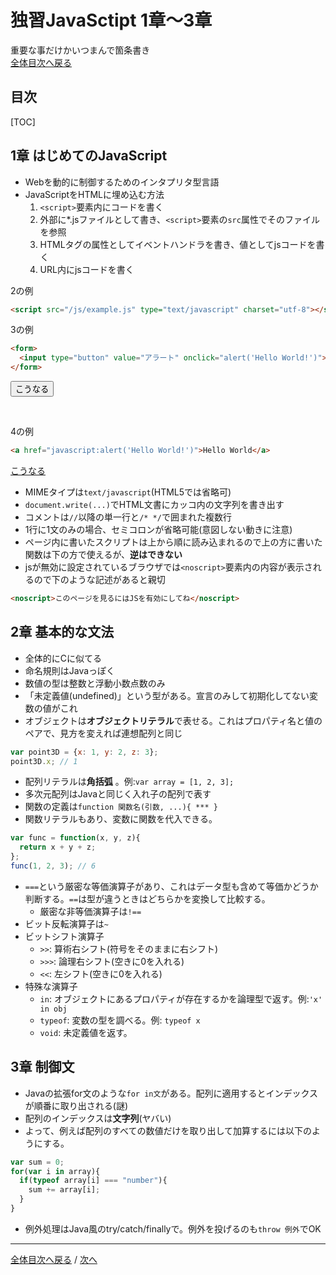 # 独習JavaSctipt 1章～3章
重要な事だけかいつまんで箇条書き  
[全体目次へ戻る](index.html)
## 目次
[TOC]

## 1章 はじめてのJavaScript
+ Webを動的に制御するためのインタプリタ型言語
+ JavaScriptをHTMLに埋め込む方法
    1. `<script>`要素内にコードを書く
    2. 外部に*.jsファイルとして書き、`<script>`要素の`src`属性でそのファイルを参照
    3. HTMLタグの属性としてイベントハンドラを書き、値としてjsコードを書く
    4. URL内にjsコードを書く

2の例

```html
<script src="/js/example.js" type="text/javascript" charset="utf-8"></script>
```

3の例

```html
<form>
  <input type="button" value="アラート" onclick="alert('Hello World!')">
</form>
```

<form>
  <input type="button" value="こうなる" onclick="alert('Hello World!')">
</form>
<br>

4の例

```html
<a href="javascript:alert('Hello World!')">Hello World</a>
```

<a href="javascript:alert('Hello World!')">こうなる</a>


+ MIMEタイプは`text/javascript`(HTML5では省略可)
+ `document.write(...)`でHTML文書にカッコ内の文字列を書き出す
+ コメントは`//`以降の単一行と`/* */`で囲まれた複数行
+ 1行に1文のみの場合、セミコロンが省略可能(意図しない動きに注意)
+ ページ内に書いたスクリプトは上から順に読み込まれるので上の方に書いた関数は下の方で使えるが、**逆はできない**
+ jsが無効に設定されているブラウザでは`<noscript>`要素内の内容が表示されるので下のような記述があると親切

```html
<noscript>このページを見るにはJSを有効にしてね</noscript>
```

## 2章 基本的な文法
+ 全体的にCに似てる
+ 命名規則はJavaっぽく
+ 数値の型は整数と浮動小数点数のみ
+ 「未定義値(undefined)」という型がある。宣言のみして初期化してない変数の値がこれ
+ オブジェクトは**オブジェクトリテラル**で表せる。これはプロパティ名と値のペアで、見方を変えれば連想配列と同じ

```js
var point3D = {x: 1, y: 2, z: 3};
point3D.x; // 1
```

+ 配列リテラルは**角括弧** 。例:`var array = [1, 2, 3];`
+ 多次元配列はJavaと同じく入れ子の配列で表す
+ 関数の定義は`function 関数名(引数, ...){ *** }`
+ 関数リテラルもあり、変数に関数を代入できる。

```js
var func = function(x, y, z){
  return x + y + z;
};
func(1, 2, 3); // 6
```

+ `===`という厳密な等価演算子があり、これはデータ型も含めて等価かどうか判断する。`==`は型が違うときはどちらかを変換して比較する。
  - 厳密な非等価演算子は`!==`
+ ビット反転演算子は`~`
+ ビットシフト演算子
    - `>>`: 算術右シフト(符号をそのままに右シフト)
    - `>>>`: 論理右シフト(空きに0を入れる)
    - `<<`: 左シフト(空きに0を入れる)
+ 特殊な演算子
    - `in`: オブジェクトにあるプロパティが存在するかを論理型で返す。例:`'x' in obj`
    - `typeof`: 変数の型を調べる。例: `typeof x`
    - `void`: 未定義値を返す。

## 3章 制御文
+ Javaの拡張for文のような`for in文`がある。配列に適用するとインデックスが順番に取り出される(謎)
+ 配列のインデックスは**文字列**(ヤバい)
+ よって、例えば配列のすべての数値だけを取り出して加算するには以下のようにする。

```js
var sum = 0;
for(var i in array){
  if(typeof array[i] === "number"){
    sum += array[i];
  }
}
```
+ 例外処理はJava風のtry/catch/finallyで。例外を投げるのも`throw 例外`でOK


***

[全体目次へ戻る](index.html) / [次へ](c4.html)